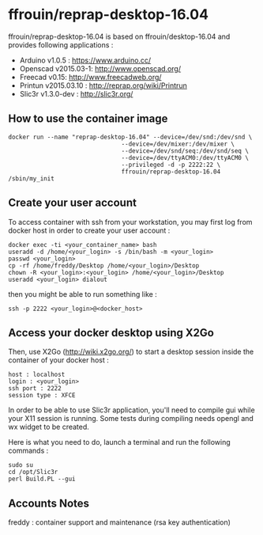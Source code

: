 # ffrouin/reprap-desktop-16.04

ffrouin/reprap-desktop-16.04 is based on ffrouin/desktop-16.04 and provides following applications :
   - Arduino v1.0.5 : https://www.arduino.cc/
   - Openscad v2015.03-1: http://www.openscad.org/
   - Freecad v0.15: http://www.freecadweb.org/
   - Printun v2015.03.10 : http://reprap.org/wiki/Printrun
   - Slic3r v1.3.0-dev : http://slic3r.org/

## How to use the container image

	docker run --name "reprap-desktop-16.04" --device=/dev/snd:/dev/snd \
									--device=/dev/mixer:/dev/mixer \
									--device=/dev/snd/seq:/dev/snd/seq \
									--device=/dev/ttyACM0:/dev/ttyACM0 \
									--privileged -d -p 2222:22 \
									ffrouin/reprap-desktop-16.04 /sbin/my_init

## Create your user account

To access container with ssh from your workstation, you may first log from docker host in order to create your user account :

	docker exec -ti <your_container_name> bash
	useradd -d /home/<your_login> -s /bin/bash -m <your_login>
	passwd <your_login>
	cp -rf /home/freddy/Desktop /home/<your_login>/Desktop
	chown -R <your_login>:<your_login> /home/<your_login>/Desktop
	useradd <your_login> dialout

then you might be able to run something like :

	ssh -p 2222 <your_login>@<docker_host>

## Access your docker desktop using X2Go

Then, use X2Go (http://wiki.x2go.org/) to start a desktop session inside the container of your docker host :

	host : localhost
	login : <your_login>
	ssh port : 2222
	session type : XFCE


In order to be able to use Slic3r application, you'll need to compile gui
while your X11 session is running. Some tests during compiling needs opengl
and wx widget to be created.

Here is what you need to do, launch a terminal and run the following commands :

	sudo su
	cd /opt/Slic3r
	perl Build.PL --gui


## Accounts Notes

freddy : container support and maintenance (rsa key authentication)

